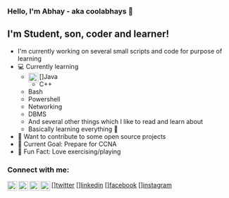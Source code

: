 ### Hello, I'm Abhay - aka coolabhays 👋

## I'm Student, son, coder and learner!
- I'm currently working on several small scripts and code for purpose of learning
- ‍💻 Currently learning
	- [<img align="left" alt="coolabhays | java" width="22px" src="https://cdn.jsdelivr.net/npm/simple-icons@3.6.1/icons/java.svg" />]Java
	- C++
	- Bash
	- Powershell
	- Networking
	- DBMS
	- And several other things which I like to read and learn about
	- Basically learning everything  🤣
- 🔧 Want to contribute to some open source projects
- 🔗 Current Goal: Prepare for CCNA
- 🤸 Fun Fact: Love exercising/playing

### Connect with me:

[<img align="left" alt="coolabhays | Twitter" width="22px" src="https://cdn.jsdelivr.net/npm/simple-icons@v3/icons/twitter.svg" />][twitter](https://twitter.com/abhayshankerpa2)
[<img align="left" alt="coolabhays | LinkedIn" width="22px" src="https://cdn.jsdelivr.net/npm/simple-icons@v3/icons/linkedin.svg" />][linkedin](https://in.linkedin.com/in/abhay-shanker-pathak-3458bb1ab)
[<img align="left" alt="coolabhays | Facebook" width="22px" src="https://cdn.jsdelivr.net/npm/simple-icons@3.6.1/icons/facebook.svg" />][facebook](https://www.facebook.com/abhayshanker.pathak)
[<img align="left" alt="coolabhays | Instagram" width="22px" src="https://cdn.jsdelivr.net/npm/simple-icons@3.6.1/icons/instagram.svg" />][instagram](https://www.instagram.com/coolabhay95/?hl=en)

